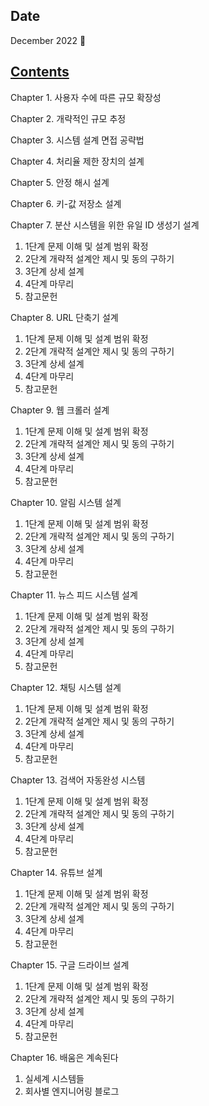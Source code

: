 ## Date

December 2022 :christmas_tree:

## [Contents](https://github.com/TmaxArmy/BookStudy/tree/main/%EA%B0%80%EC%83%81%20%EB%A9%B4%EC%A0%91%20%EC%82%AC%EB%A1%80%EB%A1%9C%20%EB%B0%B0%EC%9A%B0%EB%8A%94%20%EB%8C%80%EA%B7%9C%EB%AA%A8%20%EC%8B%9C%EC%8A%A4%ED%85%9C%20%EC%84%A4%EA%B3%84%20%EA%B8%B0%EC%B4%88)

Chapter 1. 사용자 수에 따른 규모 확장성

Chapter 2. 개략적인 규모 추정

Chapter 3. 시스템 설계 면접 공략법

Chapter 4. 처리율 제한 장치의 설계

Chapter 5. 안정 해시 설계

Chapter 6. 키-값 저장소 설계

Chapter 7. 분산 시스템을 위한 유일 ID 생성기 설계

1. 1단계 문제 이해 및 설계 범위 확정
2. 2단계 개략적 설계안 제시 및 동의 구하기
3. 3단계 상세 설계
4. 4단계 마무리
5. 참고문헌

Chapter 8. URL 단축기 설계

1. 1단계 문제 이해 및 설계 범위 확정
2. 2단계 개략적 설계안 제시 및 동의 구하기
3. 3단계 상세 설계
4. 4단계 마무리
5. 참고문헌

Chapter 9. 웹 크롤러 설계

1. 1단계 문제 이해 및 설계 범위 확정
2. 2단계 개략적 설계안 제시 및 동의 구하기
3. 3단계 상세 설계
4. 4단계 마무리
5. 참고문헌

Chapter 10. 알림 시스템 설계

1. 1단계 문제 이해 및 설계 범위 확정
2. 2단계 개략적 설계안 제시 및 동의 구하기
3. 3단계 상세 설계
4. 4단계 마무리
5. 참고문헌

Chapter 11. 뉴스 피드 시스템 설계

1. 1단계 문제 이해 및 설계 범위 확정
2. 2단계 개략적 설계안 제시 및 동의 구하기
3. 3단계 상세 설계
4. 4단계 마무리
5. 참고문헌

Chapter 12. 채팅 시스템 설계

1. 1단계 문제 이해 및 설계 범위 확정
2. 2단계 개략적 설계안 제시 및 동의 구하기
3. 3단계 상세 설계
4. 4단계 마무리
5. 참고문헌

Chapter 13. 검색어 자동완성 시스템

1. 1단계 문제 이해 및 설계 범위 확정
2. 2단계 개략적 설계안 제시 및 동의 구하기
3. 3단계 상세 설계
4. 4단계 마무리
5. 참고문헌

Chapter 14. 유튜브 설계

1. 1단계 문제 이해 및 설계 범위 확정
2. 2단계 개략적 설계안 제시 및 동의 구하기
3. 3단계 상세 설계
4. 4단계 마무리
5. 참고문헌

Chapter 15. 구글 드라이브 설계

1. 1단계 문제 이해 및 설계 범위 확정
2. 2단계 개략적 설계안 제시 및 동의 구하기
3. 3단계 상세 설계
4. 4단계 마무리
5. 참고문헌

Chapter 16. 배움은 계속된다

1. 실세계 시스템들
2. 회사별 엔지니어링 블로그

